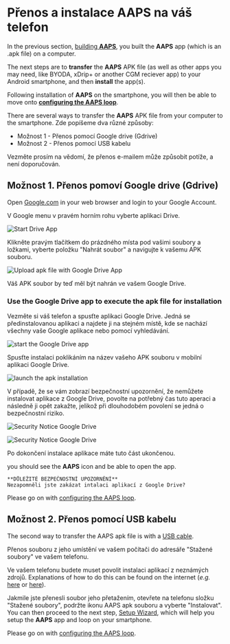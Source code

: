 # Přenos a instalace AAPS na váš telefon

In the previous section, [building **AAPS**](../SettingUpAaps/BuildingAaps.md), you built the **AAPS** app (which is an .apk file) on a computer.

The next steps are to **transfer** the **AAPS** APK file (as well as other apps you may need, like BYODA, xDrip+ or another CGM reciever app) to your Android smartphone, and then **install** the app(s).

Following installation of **AAPS** on the smartphone, you will then be able to move onto [**configuring the AAPS loop**](../SettingUpAaps/SetupWizard.md).

There are several ways to transfer the **AAPS** APK file from your computer to the smartphone. Zde popíšeme dva různé způsoby:

* Možnost 1 - Přenos pomocí Google drive (Gdrive)
* Možnost 2 - Přenos pomocí USB kabelu

Vezměte prosím na vědomí, že přenos e-mailem může způsobit potíže, a není doporučován.

## Možnost 1. Přenos pomoví Google drive (Gdrive)

Open [Google.com](https://www.google.com/) in your web browser and login to your Google Account.

V Google menu v pravém horním rohu vyberte aplikaci Drive.

![Start Drive App](../images/GoogleDriveInWebbrowser.png)

Klikněte pravým tlačítkem do prázdného místa pod vašimi soubory a ložkami, vyberte položku "Nahrát soubor" a navigujte k vašemu APK souboru.

![Upload apk file with Google Drive App](../images/GoogleDriveUploadFile.png)

Váš APK soubor by teď měl být nahrán ve vašem Google Drive.


### Use the Google Drive app to execute the apk file for installation

Vezměte si váš telefon a spusťte aplikaci Google Drive. Jedná se předinstalovanou aplikaci a najdete ji na stejném místě, kde se nachází všechny vaše Google aplikace nebo pomocí vyhledávání.

![start the Google Drive app](../images/GoogleDriveMobileAPPLaunch.png)

Spusťte instalaci poklikáním na název vašeho APK souboru v mobilní aplikaci Google Drive.

![launch the apk installation](../images/GoogleDriveMobileUploadedAPK.png)

V případě, že se vám zobrazí bezpečnostní upozornění, že nemůžete instalovat aplikace z Google Drive, povolte na potřebný čas tuto aperaci a následně ji opět zakažte, jelikož při dlouhodobém povolení se jedná o bezpečnostní riziko.

![Security Notice Google Drive](../images/GoogleDriveMobileMissingSecuritySetting.png)

![Security Notice Google Drive](../images/GoogleDriveMobileSettingSecuritySetting.png)

Po dokončení instalace aplikace máte tuto část ukončenou.

you should see the **AAPS** icon and be able to open the app.

```{warning}
**DŮLEŽITÉ BEZPEČNOSTNÍ UPOZORNĚNÍ**
Nezapomněli jste zakázat intalaci aplikací z Google Drive?
```

Please go on with [configuring the AAPS loop](../SettingUpAaps/SetupWizard.md).

## Možnost 2. Přenos pomocí USB kabelu
The second way to transfer the AAPS apk file is with a  [USB cable](https://support.google.com/android/answer/9064445?hl=en).

Přenos souboru z jeho umístění ve vašem počítači do adresáře "Stažené soubory" ve vašem telefonu.

Ve vašem telefonu budete muset povolit instalaci aplikací z neznámých zdrojů. Explanations of how to do this can be found on the internet (_e.g._ [here](https://www.expressvpn.com/de/support/vpn-setup/enable-apk-installs-android/) or [here](https://www.androidcentral.com/unknown-sources)).

Jakmile jste přenesli soubor jeho přetažením, otevřete na telefonu složku "Stažené soubory", podržte ikonu AAPS apk souboru a vyberte "Instalovat". You can then proceed to the next step, [Setup Wizard](../SettingUpAaps/SetupWizard.md), which will help you setup the **AAPS** app and loop on your smartphone.

Please go on with [configuring the AAPS loop](../SettingUpAaps/SetupWizard.md).